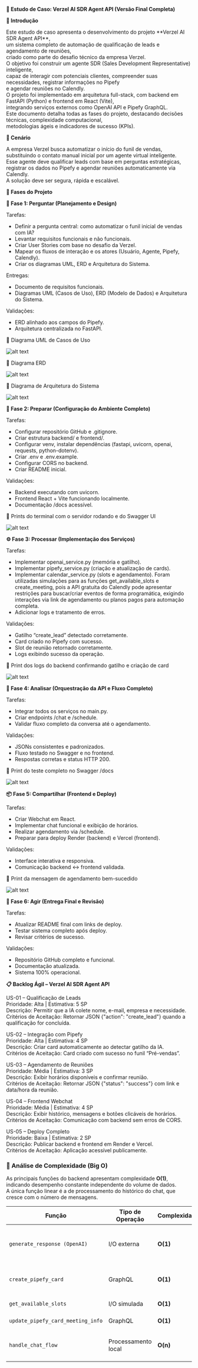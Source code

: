 **🤖 Estudo de Caso: Verzel AI SDR Agent API (Versão Final Completa)**

**📁 Introdução**

Este estudo de caso apresenta o desenvolvimento do projeto \*\*Verzel AI
SDR Agent API\*\*,  
um sistema completo de automação de qualificação de leads e agendamento
de reuniões,  
criado como parte do desafio técnico da empresa Verzel.  
O objetivo foi construir um agente SDR (Sales Development
Representative) inteligente,  
capaz de interagir com potenciais clientes, compreender suas
necessidades, registrar informações no Pipefy  
e agendar reuniões no Calendly.  
O projeto foi implementado em arquitetura full-stack, com backend em
FastAPI (Python) e frontend em React (Vite),  
integrando serviços externos como OpenAI API e Pipefy GraphQL.  
Este documento detalha todas as fases do projeto, destacando decisões
técnicas, complexidade computacional,  
metodologias ágeis e indicadores de sucesso (KPIs).

**🏢 Cenário**

A empresa Verzel busca automatizar o início do funil de vendas,  
substituindo o contato manual inicial por um agente virtual
inteligente.  
Esse agente deve qualificar leads com base em perguntas estratégicas,  
registrar os dados no Pipefy e agendar reuniões automaticamente via
Calendly.  
A solução deve ser segura, rápida e escalável.

**📖 Fases do Projeto**

**🔎 Fase 1: Perguntar (Planejamento e Design)**

Tarefas:  
- Definir a pergunta central: como automatizar o funil inicial de vendas
com IA?  
- Levantar requisitos funcionais e não funcionais.  
- Criar User Stories com base no desafio da Verzel.  
- Mapear os fluxos de interação e os atores (Usuário, Agente, Pipefy,
Calendly).  
- Criar os diagramas UML, ERD e Arquitetura do Sistema.  
  
Entregas:  
- Documento de requisitos funcionais.  
- Diagramas UML (Casos de Uso), ERD (Modelo de Dados) e Arquitetura do
Sistema.  
  
Validações:  
- ERD alinhado aos campos do Pipefy.  
- Arquitetura centralizada no FastAPI.

📸 Diagrama UML de Casos de Uso 

![alt text](UML.jpg)

📸 Diagrama ERD  

![alt text](ERD.jpg)

📸 Diagrama de Arquitetura do Sistema

![alt text](ArquiteturaSistema.jpg)


**🧰 Fase 2: Preparar (Configuração do Ambiente Completo)**

Tarefas:  
- Configurar repositório GitHub e .gitignore.  
- Criar estrutura backend/ e frontend/.  
- Configurar venv, instalar dependências (fastapi, uvicorn, openai,
requests, python-dotenv).  
- Criar .env e .env.example.  
- Configurar CORS no backend.  
- Criar README inicial.  
  
Validações:  
- Backend executando com uvicorn.  
- Frontend React + Vite funcionando localmente.  
- Documentação /docs acessível.  
  
📸 Prints do terminal com o servidor rodando e do Swagger UI

![alt text](image.png)

**⚙️ Fase 3: Processar (Implementação dos Serviços)**

Tarefas:  
- Implementar openai_service.py (memória e gatilho).  
- Implementar pipefy_service.py (criação e atualização de cards).  
- Implementar calendar_service.py (slots e agendamento). Foram utilizadas simulações para as funções get_available_slots e create_meeting, pois a API gratuita do Calendly pode apresentar restrições para buscar/criar eventos de forma programática, exigindo interações via link de agendamento ou planos pagos para automação completa.  
- Adicionar logs e tratamento de erros.  
  
Validações:  
- Gatilho “create_lead” detectado corretamente.  
- Card criado no Pipefy com sucesso.  
- Slot de reunião retornado corretamente.  
- Logs exibindo sucesso da operação.  
  
📸 Print dos logs do backend confirmando gatilho e criação de card

![alt text](image-1.png)

**🔌 Fase 4: Analisar (Orquestração da API e Fluxo Completo)**

Tarefas:  
- Integrar todos os serviços no main.py.  
- Criar endpoints /chat e /schedule.  
- Validar fluxo completo da conversa até o agendamento.  
  
Validações:  
- JSONs consistentes e padronizados.  
- Fluxo testado no Swagger e no frontend.  
- Respostas corretas e status HTTP 200.  
  
📸 Print do teste completo no Swagger /docs

![alt text](image-3.png)

**📦 Fase 5: Compartilhar (Frontend e Deploy)**

Tarefas:  
- Criar Webchat em React.  
- Implementar chat funcional e exibição de horários.  
- Realizar agendamento via /schedule.  
- Preparar para deploy Render (backend) e Vercel (frontend).  
  
Validações:  
- Interface interativa e responsiva.  
- Comunicação backend \<-\> frontend validada.  
  
📸 Print da mensagem de agendamento bem-sucedido

![alt text](image-2.png)

**🚀 Fase 6: Agir (Entrega Final e Revisão)**

Tarefas:  
- Atualizar README final com links de deploy.  
- Testar sistema completo após deploy.  
- Revisar critérios de sucesso.  
  
Validações:  
- Repositório GitHub completo e funcional.  
- Documentação atualizada.  
- Sistema 100% operacional.

**📋 Backlog Ágil – Verzel AI SDR Agent API**

US-01 – Qualificação de Leads  
Prioridade: Alta \| Estimativa: 5 SP  
Descrição: Permitir que a IA colete nome, e-mail, empresa e
necessidade.  
Critérios de Aceitação: Retornar JSON {"action": "create_lead"} quando a
qualificação for concluída.  
  
US-02 – Integração com Pipefy  
Prioridade: Alta \| Estimativa: 4 SP  
Descrição: Criar card automaticamente ao detectar gatilho da IA.  
Critérios de Aceitação: Card criado com sucesso no funil “Pré-vendas”.  
  
US-03 – Agendamento de Reuniões  
Prioridade: Média \| Estimativa: 3 SP  
Descrição: Exibir horários disponíveis e confirmar reunião.  
Critérios de Aceitação: Retornar JSON {"status": "success"} com link e
data/hora da reunião.  
  
US-04 – Frontend Webchat  
Prioridade: Média \| Estimativa: 4 SP  
Descrição: Exibir histórico, mensagens e botões clicáveis de horários.  
Critérios de Aceitação: Comunicação com backend sem erros de CORS.  
  
US-05 – Deploy Completo  
Prioridade: Baixa \| Estimativa: 2 SP  
Descrição: Publicar backend e frontend em Render e Vercel.  
Critérios de Aceitação: Aplicação acessível publicamente.

### 📐 Análise de Complexidade (Big O)

As principais funções do backend apresentam complexidade **O(1)**, indicando desempenho constante independente do volume de dados.  
A única função linear é a de processamento do histórico do chat, que cresce com o número de mensagens.

| Função                              | Tipo de Operação     | Complexidade | Observação                                         |
|------------------------------------|-----------------------|---------------|----------------------------------------------------|
| `generate_response (OpenAI)`       | I/O externa           | **O(1)**      | Tempo constante por chamada à API                  |
| `create_pipefy_card`               | GraphQL               | **O(1)**      | Tempo constante para criação de card               |
| `get_available_slots`              | I/O simulada          | **O(1)**      | Slots fixos simulados                              |
| `update_pipefy_card_meeting_info`  | GraphQL               | **O(1)**      | Atualização constante                              |
| `handle_chat_flow`                 | Processamento local   | **O(n)**      | Linear em relação ao histórico de mensagens        |

